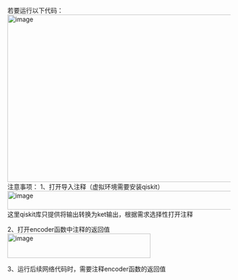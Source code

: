若要运行以下代码：
<img width="1134" height="377" alt="image" src="https://github.com/user-attachments/assets/684353be-4445-4147-9c52-4b2cc98425c4" />
注意事项：
1、打开导入注释（虚拟环境需要安装qiskit）<img width="1071" height="42" alt="image" src="https://github.com/user-attachments/assets/971bf29e-2780-4875-a22e-cda9b0ca43bf" />
这里qiskit库只提供将输出转换为ket输出，根据需求选择性打开注释

2、打开encoder函数中注释的返回值<img width="323" height="55" alt="image" src="https://github.com/user-attachments/assets/8d68c595-3843-4cbf-b0d8-7472e8499ea5" />

3、运行后续网络代码时，需要注释encoder函数的返回值



